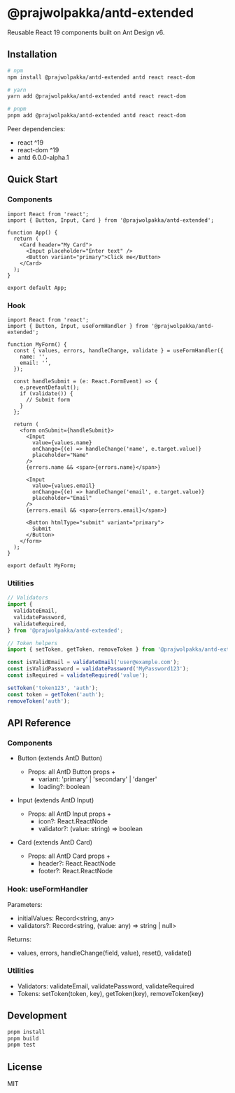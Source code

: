 # @prajwolpakka/antd-extended

Reusable React 19 components built on Ant Design v6.

## Installation

```bash
# npm
npm install @prajwolpakka/antd-extended antd react react-dom

# yarn
yarn add @prajwolpakka/antd-extended antd react react-dom

# pnpm
pnpm add @prajwolpakka/antd-extended antd react react-dom
```

Peer dependencies:

- react ^19
- react-dom ^19
- antd 6.0.0-alpha.1

## Quick Start

### Components

```tsx
import React from 'react';
import { Button, Input, Card } from '@prajwolpakka/antd-extended';

function App() {
  return (
    <Card header="My Card">
      <Input placeholder="Enter text" />
      <Button variant="primary">Click me</Button>
    </Card>
  );
}

export default App;
```

### Hook

```tsx
import React from 'react';
import { Button, Input, useFormHandler } from '@prajwolpakka/antd-extended';

function MyForm() {
  const { values, errors, handleChange, validate } = useFormHandler({
    name: '',
    email: '',
  });

  const handleSubmit = (e: React.FormEvent) => {
    e.preventDefault();
    if (validate()) {
      // Submit form
    }
  };

  return (
    <form onSubmit={handleSubmit}>
      <Input
        value={values.name}
        onChange={(e) => handleChange('name', e.target.value)}
        placeholder="Name"
      />
      {errors.name && <span>{errors.name}</span>}

      <Input
        value={values.email}
        onChange={(e) => handleChange('email', e.target.value)}
        placeholder="Email"
      />
      {errors.email && <span>{errors.email}</span>}

      <Button htmlType="submit" variant="primary">
        Submit
      </Button>
    </form>
  );
}

export default MyForm;
```

### Utilities

```ts
// Validators
import {
  validateEmail,
  validatePassword,
  validateRequired,
} from '@prajwolpakka/antd-extended';

// Token helpers
import { setToken, getToken, removeToken } from '@prajwolpakka/antd-extended';

const isValidEmail = validateEmail('user@example.com');
const isValidPassword = validatePassword('MyPassword123');
const isRequired = validateRequired('value');

setToken('token123', 'auth');
const token = getToken('auth');
removeToken('auth');
```

## API Reference

### Components

- Button (extends AntD Button)
  - Props: all AntD Button props +
    - variant: 'primary' | 'secondary' | 'danger'
    - loading?: boolean

- Input (extends AntD Input)
  - Props: all AntD Input props +
    - icon?: React.ReactNode
    - validator?: (value: string) => boolean

- Card (extends AntD Card)
  - Props: all AntD Card props +
    - header?: React.ReactNode
    - footer?: React.ReactNode

### Hook: useFormHandler

Parameters:

- initialValues: Record<string, any>
- validators?: Record<string, (value: any) => string | null>

Returns:

- values, errors, handleChange(field, value), reset(), validate()

### Utilities

- Validators: validateEmail, validatePassword, validateRequired
- Tokens: setToken(token, key), getToken(key), removeToken(key)

## Development

```bash
pnpm install
pnpm build
pnpm test
```

## License

MIT
